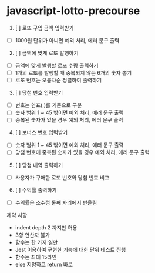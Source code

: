 # javascript-lotto-precourse

1. [ ] 로또 구입 금액 입력받기

- [ ] 1000원 단위가 아니면 예외 처리, 에러 문구 출력

2. [ ] 금액에 맞게 로또 발행하기

- [ ] 금액에 맞게 발행할 로또 수량 출력하기
- [ ] 1개의 로또를 발행할 때 중복되지 않는 6개의 숫자 뽑기
- [ ] 로또 번호는 오름차순 정렬하여 출력하기

3. [ ] 당첨 번호 입력받기

- [ ] 번호는 쉼표(,)를 기준으로 구분
- [ ] 숫자 범위 1 ~ 45 밖이면 예외 처리, 에러 문구 출력
- [ ] 중복된 숫자가 있을 경우 예외 처리, 에러 문구 출력

4. [ ] 보너스 번호 입력받기

- [ ] 숫자 범위 1 ~ 45 밖이면 예외 처리, 에러 문구 출력
- [ ] 당첨 번호에 중복된 숫자가 있을 경우 예외 처리, 에러 문구 출력

5. [ ] 당첨 내역 출력하기

- [ ] 사용자가 구매한 로또 번호와 당첨 번호 비교

6. [ ] 수익률 출력하기

- [ ] 수익률은 소수점 둘째 자리에서 반올림

제약 사항

- indent depth 2 까지만 허용
- 3항 연산자 불가
- 함수는 한 가지 일만
- Jest 이용하여 구현한 기능에 대한 단위 테스트 진행
- 함수는 최대 15라인
- else 지양하고 return 바로
